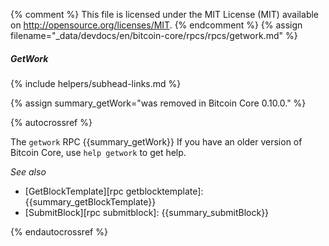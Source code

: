 {% comment %}
This file is licensed under the MIT License (MIT) available on
http://opensource.org/licenses/MIT.
{% endcomment %}
{% assign filename="_data/devdocs/en/bitcoin-core/rpcs/rpcs/getwork.md" %}

##### GetWork
{% include helpers/subhead-links.md %}

{% assign summary_getWork="was removed in Bitcoin Core 0.10.0." %}

{% autocrossref %}

The `getwork` RPC {{summary_getWork}}  If you have an older
version of Bitcoin Core, use `help getwork` to get help.

*See also*

* [GetBlockTemplate][rpc getblocktemplate]: {{summary_getBlockTemplate}}
* [SubmitBlock][rpc submitblock]: {{summary_submitBlock}}

{% endautocrossref %}

